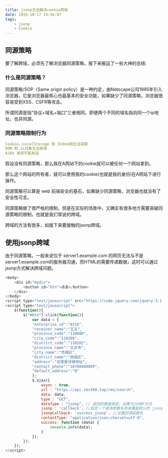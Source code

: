 ```yaml
---
title: jsonp方法解决cookie跨域
date: 2019-10-17 19:56:07
tags: 
    - jsonp
    - Cookie
---
```

## 同源策略
要了解跨域，必须先了解浏览器同源策略，接下来搬运了一些大神的总结:
### 什么是同源策略？
同源策略/SOP（Same origin policy）是一种约定，由Netscape公司1995年引入浏览器，它是浏览器最核心也最基本的安全功能，如果缺少了同源策略，浏览器很容易受到XSS、CSFR等攻击。

所谓同源是指”协议+域名+端口”三者相同，即便两个不同的域名指向同一个ip地址，也非同源。

### 同源策略限制行为
```yaml
Cookie、LocalStorage 和 IndexDB无法读取
DOM 和 Js对象无法获得
AJAX 请求不能发送
```

假设没有同源策略，那么我在A网站下的cookie就可以被任何一个网站拿到。

那么这个网站的所有者，就可以使用我的cookie(也就是我的身份)在A网站下进行操作。

同源策略可以算是 web 前端安全的基石，如果缺少同源策略，浏览器也就没有了安全性可言。

同源策略做了很严格的限制，但是在实际的场景中，又确实有很多地方需要突破同源策略的限制，也就是我们常说的跨域。

跨域的方法有很多，如接下来要接触的jsonp跨域。

## 使用jsonp跨域
由于同源策略，一般来说位于 server1.example.com 的网页无法与不是 server1.example.com的服务器沟通，而HTML的需要传递数据，这时可以通过jsonp方式解决跨域问题。
````javascript
<body>
    <div id="mydiv">
        <button id="btn">点击</button>
    </div>
</body>
<script type="text/javascript" src="https://code.jquery.com/jquery-3.1.0.min.js"></script>
<script type="text/javascript">
    $(function(){
        $("#btn").click(function(){
            var data = {
            "enterprise_id":"8316",
            "receiver_name":"王五", 
            "province_code":"110000",
            "city_code":"110100",
            "district_code":"110102",
            "province_name":"北京市",
            "city_name":"市辖区",
            "district_name":"西城区",
            "address":"这里是详细地址",
            "contact_phone":"18700088889",
            "default_address":"0"
            };
            $.ajax({
                async : true,
                url : "https://api.rms360.top/rms/search",
                data: data,
                type : "GET",
                dataType : "jsonp", // 返回的数据类型，设置为JSONP方式
                jsonp : 'callback', //指定一个查询参数名称来覆盖默认的 jsonp 回调参数名 callback
                jsonpCallback: 'success_jsonp', //设置回调函数名 
                contentType: "application/json;charset=utf-8",
                success: function (data) {
                    console.info(data);
                }
            });
        });
    });
</script>
````



